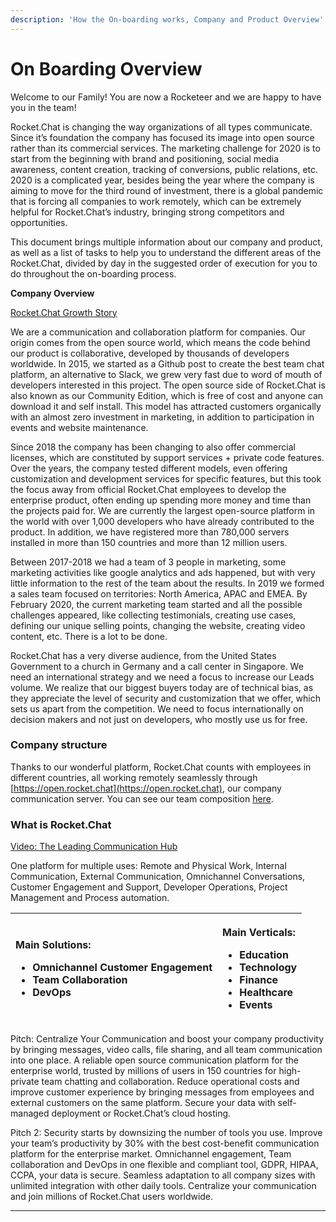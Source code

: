 ```yaml
---
description: 'How the On-boarding works, Company and Product Overview'
---
```


# On Boarding Overview

Welcome to our Family! You are now a Rocketeer and we are happy to have you in the team!

Rocket.Chat is changing the way organizations of all types communicate. Since it’s foundation the company has focused its image into open source rather than its commercial services. The marketing challenge for 2020 is to start from the beginning with brand and positioning, social media awareness, content creation, tracking of conversions, public relations, etc. 2020 is a complicated year, besides being the year where the company is aiming to move for the third round of investment, there is a global pandemic that is forcing all companies to work remotely, which can be extremely helpful for Rocket.Chat’s industry, bringing strong competitors and opportunities. 

This document brings multiple information about our company and product, as well as a list of tasks to help you to understand the different areas of the Rocket.Chat, divided by day in the suggested order of execution for you to do throughout the on-boarding process.  


**Company Overview**

[Rocket.Chat Growth Story](https://docs.google.com/document/d/1XeagblP34hsY6hSEMnzq4Z1AK6uAZzQNQjwpTEvR5cI/edit?usp=sharing)

We are a communication and collaboration platform for companies. Our origin comes from the open source world, which means the code behind our product is collaborative, developed by thousands of developers worldwide. In 2015, we started as a Github post to create the best team chat platform, an alternative to Slack, we grew very fast due to word of mouth of developers interested in this project. The open source side of Rocket.Chat is also known as our Community Edition, which is free of cost and anyone can download it and self install. This model has attracted customers organically with an almost zero investment in marketing, in addition to participation in events and website maintenance. 

Since 2018 the company has been changing to also offer commercial licenses, which are constituted by support services + private code features. Over the years, the company tested different models, even offering customization and development services for specific features, but this took the focus away from official Rocket.Chat employees to develop the enterprise product, often ending up spending more money and time than the projects paid for. We are currently the largest open-source platform in the world with over 1,000 developers who have already contributed to the product. In addition, we have registered more than 780,000 servers installed in more than 150 countries and more than 12 million users.

Between 2017-2018 we had a team of 3 people in marketing, some marketing activities like google analytics and ads happened, but with very little information to the rest of the team about the results.  In 2019 we formed a sales team focused on territories: North America, APAC and EMEA. By February 2020, the current marketing team started and all the possible challenges appeared, like collecting testimonials, creating use cases, defining our unique selling points, changing the website, creating video content, etc. There is a lot to be done. 

Rocket.Chat has a very diverse audience, from the United States Government to a church in Germany and a call center in Singapore. We need an international strategy and we need a focus to increase our Leads volume. We realize that our biggest buyers today are of technical bias, as they appreciate the level of security and customization that we offer, which sets us apart from the competition. We need to focus internationally on decision makers and not just on developers, who mostly use us for free.  


### **Company structure**

Thanks to our wonderful platform, Rocket.Chat counts with employees in different countries, all working remotely seamlessly through [https://open.rocket.chat](https://open.rocket.chat), our company communication server. You can see our team composition [here](https://rocket.chat/team).

### **What is Rocket.Chat**

[Video: The Leading Communication Hub ](https://www.youtube.com/watch?v=6fz3ddDYJYg&feature=emb_logo)

One platform for multiple uses: Remote and Physical Work, Internal Communication, External Communication, Omnichannel Conversations, Customer Engagement and Support, Developer Operations, Project Management and Process automation. 

<table>
  <thead>
    <tr>
      <th style="text-align:left">
        <p><b>Main Solutions:</b>
        </p>
        <ul>
          <li>Omnichannel Customer Engagement</li>
          <li>Team Collaboration</li>
          <li>DevOps</li>
        </ul>
      </th>
      <th style="text-align:left">
        <p><b>Main Verticals:</b>
        </p>
        <ul>
          <li>Education</li>
          <li>Technology</li>
          <li>Finance</li>
          <li>Healthcare</li>
          <li>Events</li>
        </ul>
      </th>
    </tr>
  </thead>
  <tbody></tbody>
</table>

Pitch: Centralize Your Communication and boost your company productivity by bringing messages, video calls, file sharing, and all team communication into one place. A reliable open source communication platform for the enterprise world, trusted by millions of users in 150 countries for high-private team chatting and collaboration. Reduce operational costs and improve customer experience by bringing messages from employees and external customers on the same platform. Secure your data with self-managed deployment or Rocket.Chat’s cloud hosting.  
  
Pitch 2: Security starts by downsizing the number of tools you use. Improve your team’s productivity by 30% with the best cost-benefit communication platform for the enterprise market. Omnichannel engagement, Team collaboration and DevOps in one flexible and compliant tool, GDPR, HIPAA, CCPA, your data is secure. Seamless adaptation to all company sizes with unlimited integration with other daily tools. Centralize your communication and join millions of Rocket.Chat users worldwide.   
****

